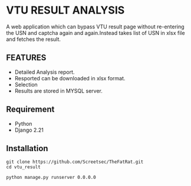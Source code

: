 # VTU RESULT ANALYSIS
A web application which can bypass VTU result page without re-entering the USN and captcha again and again.Instead takes list of USN in xlsx file and fetches the result.
## FEATURES
* Detailed Analysis report.
* Resported can be downloaded in xlsx format.
* Selection 
* Results are stored in MYSQL server.
## Requirement
* Python
* Django 2.21
## Installation
```
git clone https://github.com/Screetsec/TheFatRat.git
cd vtu_result
```
```
python manage.py runserver 0.0.0.0
```
